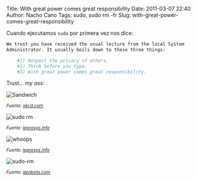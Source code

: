 Title: With great power comes great responsibility
Date: 2011-03-07 22:40
Author: Nacho Cano
Tags: sudo, sudo rm -fr
Slug: with-great-power-comes-great-responsibility

Cuando ejecutamos `sudo` por primera vez nos dice:

```bash
We trust you have received the usual lecture from the local System
Administrator. It usually boils down to these three things:

    #1) Respect the privacy of others.
    #2) Think before you type.
    #3) With great power comes great responsibility.
```

Trust... _my ass_:

![Sandwich]({static}/images/sandwich-300x249.png)

<small>_Fuente: [xkcd.com][]_</small>

![sudo rm]({static}/images/sudorm.jpg)

<small>_Fuente: [leprosys.info][]_</small>

![whoops]({static}/images/whoops-300x272.png)

<small>_Fuente: [leprosys.info][]_</small>

![sudo-rm]({static}/images/sudo-rm-300x193.png)

<small>_Fuente: [genbeta.com][]_</small>

  [xkcd.com]: http://xkcd.com/149/
    "xkcd.com"
  [leprosys.info]: http://www.leprosys.info/2008/08/no-ejecutes-sudo-rm-rf.html
    "leprosys.info"
  [genbeta.com]: http://www.genbeta.com/linux/la-terminal-de-linux-no-muerde-ii-trucos-mas-avanzados
    "genbeta.com"
